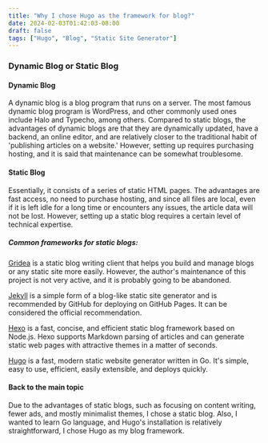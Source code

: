```yaml
---
title: "Why I chose Hugo as the framework for blog?"
date: 2024-02-03T01:42:03-08:00
draft: false
tags: ["Hugo", "Blog", "Static Site Generator"]
---
```


### Dynamic Blog or Static Blog

#### Dynamic Blog
A dynamic blog is a blog program that runs on a server. The most famous dynamic blog program is WordPress, and other commonly used ones include Halo and Typecho, among others. Compared to static blogs, the advantages of dynamic blogs are that they are dynamically updated, have a backend, an online editor, and are relatively closer to the traditional habit of 'publishing articles on a website.' However, setting up requires purchasing hosting, and it is said that maintenance can be somewhat troublesome.

#### Static Blog
Essentially, it consists of a series of static HTML pages. The advantages are fast access, no need to purchase hosting, and since all files are local, even if it is left idle for a long time or encounters any issues, the article data will not be lost. However, setting up a static blog requires a certain level of technical expertise.

##### Common frameworks for static blogs:
[Gridea](https://gridea.dev/) is a static blog writing client that helps you build and manage blogs or any static site more easily. However, the author's maintenance of this project is not very active, and it is probably going to be abandoned.


[Jekyll](https://jekyllrb.com/) is a simple form of a blog-like static site generator and is recommended by GitHub for deploying on GitHub Pages. It can be considered the official recommendation.

[Hexo](https://hexo.io/index.html) is a fast, concise, and efficient static blog framework based on Node.js. Hexo supports Markdown parsing of articles and can generate static web pages with attractive themes in a matter of seconds.

[Hugo](https://gohugo.io/) is a fast, modern static website generator written in Go. It's simple, easy to use, efficient, easily extensible, and deploys quickly.

#### Back to the main topic
Due to the advantages of static blogs, such as focusing on content writing, fewer ads, and mostly minimalist themes, I chose a static blog.
Also, I wanted to learn Go language, and Hugo's installation is relatively straightforward, I chose Hugo as my blog framework.